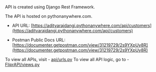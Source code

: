 API is created using Django Rest Framework.

The API is hosted on pythonanywhere.com.

- API URL: [https://adityarajdangi.pythonanywhere.com/api/customers](https://adityarajdangi.pythonanywhere.com/api/customers)

- Postman Public Docs URL: [https://documenter.getpostman.com/view/31219729/2s9YXpUy8R](https://documenter.getpostman.com/view/31219729/2s9YXpUy8R)

To view all APIs, visit - [api/urls.py](https://github.com/AdityaRajThakur/FliprAPI/blob/main/api/urls.py)
To view all API logic, go to - [FliprAPI/views.py](https://github.com/AdityaRajThakur/FliprAPI/blob/main/FliprAPI/views.py)
